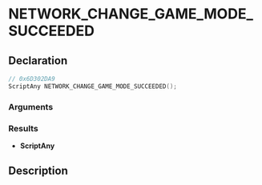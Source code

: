 # NETWORK_CHANGE_GAME_MODE_SUCCEEDED

## Declaration
```cpp
// 0x6D302DA9
ScriptAny NETWORK_CHANGE_GAME_MODE_SUCCEEDED();
```

### Arguments

### Results
- **ScriptAny**

## Description
